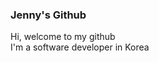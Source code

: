 ### Jenny's Github 

 Hi, welcome to my github <br>
 I'm a software developer in Korea <br>
 

<!---
Jenny3760/Jenny3760 is a ✨ special ✨ repository because its `README.md` (this file) appears on your GitHub profile.
You can click the Preview link to take a look at your changes.
--->
